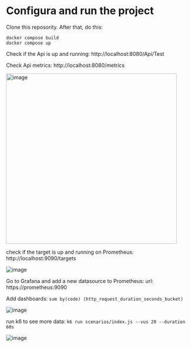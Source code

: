 # Configura and run the project

Clone this reposority. After that, do this:

```
docker compose build
docker compose up
```


Check if the Api is up and running: http://localhost:8080/Api/Test

Check Api metrics: http://localhost:8080/metrics

<img width="464" alt="image" src="https://github.com/faulycoelho/api-prometheus-grafana-k6/assets/37049426/aa762b9c-1281-4248-9438-ea06cd5afadb">


check if the target is up and running on Prometheus: http://localhost:9090/targets


![image](https://github.com/faulycoelho/api-prometheus-grafana-k6/assets/37049426/fe6f9e42-3c67-4b41-a135-058f2dadafc4)


Go to Grafana and add a new datasource to Prometheus:
url: https://prometheus:9090

Add dashboards:
```sum by(code) (http_request_duration_seconds_bucket)```

![image](https://github.com/faulycoelho/api-prometheus-grafana-k6/assets/37049426/da5a0f2e-72f4-45d9-8f52-d948ac66fc3e)




run k6 to see more data:
```k6 run scenarios/index.js --vus 20 --duration 60s```

![image](https://github.com/faulycoelho/api-prometheus-grafana-k6/assets/37049426/eed027e6-5628-4e97-a395-b2df16a68b18)


